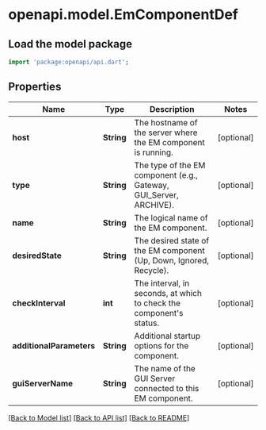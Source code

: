 # openapi.model.EmComponentDef

## Load the model package
```dart
import 'package:openapi/api.dart';
```

## Properties
Name | Type | Description | Notes
------------ | ------------- | ------------- | -------------
**host** | **String** | The hostname of the server where the EM component is running. | [optional] 
**type** | **String** | The type of the EM component (e.g., Gateway, GUI_Server, ARCHIVE). | [optional] 
**name** | **String** | The logical name of the EM component. | [optional] 
**desiredState** | **String** | The desired state of the EM component (Up, Down, Ignored, Recycle). | [optional] 
**checkInterval** | **int** | The interval, in seconds, at which to check the component's status. | [optional] 
**additionalParameters** | **String** | Additional startup options for the component. | [optional] 
**guiServerName** | **String** | The name of the GUI Server connected to this EM component. | [optional] 

[[Back to Model list]](../README.md#documentation-for-models) [[Back to API list]](../README.md#documentation-for-api-endpoints) [[Back to README]](../README.md)


